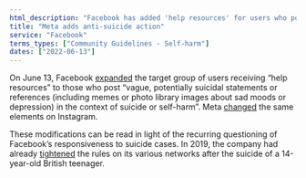 ```yaml
---
html_description: "Facebook has added 'help resources' for users who post about suicide or self-harm since 13 June."
title: "Meta adds anti-suicide action"
service: "Facebook"
terms_types: ["Community Guidelines - Self-harm"]
dates: ["2022-06-13"]
---
```


On June 13, Facebook [expanded](https://github.com/OpenTermsArchive/france-elections-versions/commit/242048233610ece2729d0b39047dcd5adeb21e25) the target group of users receiving “help resources” to those who post “vague, potentially suicidal statements or references (including memes or photo library images about sad moods or depression) in the context of suicide or self-harm”. Meta [changed](https://github.com/OpenTermsArchive/france-elections-versions/commit/82cc72a102fc78107e7094f995e07b9e4364431d) the same elements on Instagram.

These modifications can be read in light of the recurring questioning of Facebook’s responsiveness to suicide cases. In 2019, the company had already [tightened](https://www.lemonde.fr/pixels/article/2019/02/08/suicide-automutilation-instagram-et-facebook-vont-supprimer-les-contenus-explicites_5421003_4408996.html) the rules on its various networks after the suicide of a 14-year-old British teenager.
